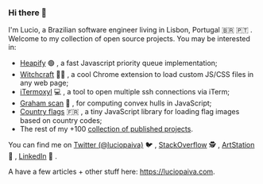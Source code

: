 ### Hi there 👋

<!--
**luciopaiva/luciopaiva** is a ✨ _special_ ✨ repository because its `README.md` (this file) appears on your GitHub profile.

Here are some ideas to get you started:

- 🔭 I’m currently working on ...
- 🌱 I’m currently learning ...
- 👯 I’m looking to collaborate on ...
- 🤔 I’m looking for help with ...
- 💬 Ask me about ...
- 📫 How to reach me: ...
- 😄 Pronouns: ...
- ⚡ Fun fact: ...
-->

I'm Lucio, a Brazilian software engineer living in Lisbon, Portugal :brazil: :portugal: . Welcome to my collection of open source projects. You may be interested in:

- [Heapify](https://github.com/luciopaiva/heapify) :green_circle: , a fast Javascript priority queue implementation;
- [Witchcraft](https://github.com/luciopaiva/witchcraft) :mage_woman: , a cool Chrome extension to load custom JS/CSS files in any web page;
- [iTermoxyl](https://github.com/luciopaiva/itermoxyl) :computer: , a tool to open multiple ssh connections via iTerm;
- [Graham scan](https://github.com/luciopaiva/graham-scan) :black_square_button: , for computing convex hulls in JavaScript;
- [Country flags](https://github.com/luciopaiva/country-flags) :fr: , a tiny JavaScript library for loading flag images based on country codes;
- The rest of my +100 [collection of published projects](https://github.com/luciopaiva?tab=repositories&q=&type=source&language=).

You can find me on [Twitter (@luciopaiva)](https://twitter.com/luciopaiva) :bird: , [StackOverflow](https://stackoverflow.com/users/778272/lucio-paiva) :detective: , [ArtStation](https://www.artstation.com/luciopaiva) :art: , [LinkedIn](https://www.linkedin.com/in/luciopaiva/) :briefcase: .

A have a few articles + other stuff here: https://luciopaiva.com. 

